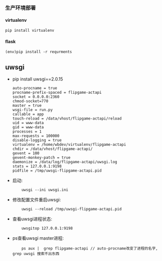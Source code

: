 ### 生产环境部署

#### virtualenv
    pip install virtualenv

#### flask
    (env)pip install -r requrments

## uwsgi

* pip install uwsgi==2.0.15

    ```
    auto-procname = true
    procname-prefix-spaced = flipgame-actapi
    socket = 0.0.0.0:2360
    chmod-socket=770
    master = true
    wsgi-file = run.py
    callable = app
    touch-reload = /data/vhost/flipgame-actapi/reload
    uid = www-data
    gid = www-data
    processes = 1
    max-requests = 100000
    disable-logging = true
    virtualenv = /home/wbdev/virtualenv/flipgame-actapi
    chdir = /data/vhost/flipgame-actapi/
    gevent = 100
    gevent-monkey-patch = true
    daemonize = /data/log/flipgame-actapi/uwsgi.log
    stats = 127.0.0.1:9198
    pidfile = /tmp/uwsgi-flipgame-actapi.pid

    ```

* 启动:

    ```
        uwsgi --ini uwsgi.ini
    ```

* 修改配置文件重启uwsgi:

    ```
        uwsgi --reload /tmp/uwsgi-flipgame-actapi.pid
    ```

* 查看uwsgi进程状态:

    ```
        uwsgitop 127.0.0.1:9198
    ```

* ps查看uwsgi master进程:

    ```
        ps aux |  grep flipgame-actapi // auto-procname改变了进程的名字, grep uwsgi 搜索不出东西
    ```

